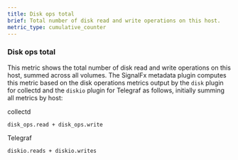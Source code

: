 ```yaml
---
title: Disk ops total
brief: Total number of disk read and write operations on this host. 
metric_type: cumulative_counter
---
```

### Disk ops total

This metric shows the total number of disk read and write operations on this host, summed across all volumes. The SignalFx metadata plugin computes this metric based on the disk operations metrics output by the `disk` plugin for collectd and the `diskio` plugin for Telegraf as follows, initially summing all metrics by host:

collectd
```
disk_ops.read + disk_ops.write
```

Telegraf
```
diskio.reads + diskio.writes
```